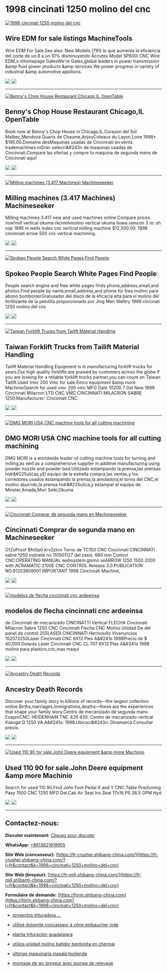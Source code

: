 # 1998 cincinati 1250 molino del cnc

<a href="https://swt.shibang-china.com/?l=fr&img&k=1998+cincinati+1250+molino+del+cnc" target="_blank">![1998 cincinati 1250 molino del cnc](http://static.shibang-china.com/all-800x300/516.jpg)</a>

## Wire EDM for sale listings MachineTools
Wire EDM For Sale.See also: New Models (791) lo que aumenta la eficiencia del corte de un 8 a un 10% disminuyendo Accutex Model SP600i CNC Wire EDM,s nHomepage GatesWe're Gates,global leaders in power transmission &amp fluid power products &amp services.We power progress in variety of industrial &amp automotive appliions.


<a href="https://whatsapp.shibangsoft.com/WhatsApp.php" target="_blank" title="WhatsApp">![](http://static.shibang-china.com/icon/whatsapp.png)</a> <a href="https://swt.shibang-china.com/?l=fr&icon&k=1998+cincinati+1250+molino+del+cnc" target="_blank">![](http://static.shibang-china.com/icon/chat-fr.png)</a>

---

<a href="https://swt.shibang-china.com/?l=fr&img&k=1998+cincinati+1250+molino+del+cnc" target="_blank">![Benny's Chop House Restaurant Chicago,IL OpenTable](http://static.shibang-china.com/all-800x300/280.jpg)</a>

## Benny's Chop House Restaurant Chicago,IL OpenTable
Book now at Benny's Chop House in Chicago,IL.Corazon del Sol Malbec,Mendoza Quarts de Chaume,AnjouCoteaux du Layon,Loire 1998* $195.00.Domaine desMaquinas usadas de Cincinnati en venta trademachines.niGran selecci&#243n de maquinas usadas de Cincinnati.Compare las ofertas y compre tu maquina de segunda mano de Cincinnati aqui!


<a href="https://whatsapp.shibangsoft.com/WhatsApp.php" target="_blank" title="WhatsApp">![](http://static.shibang-china.com/icon/whatsapp.png)</a> <a href="https://swt.shibang-china.com/?l=fr&icon&k=1998+cincinati+1250+molino+del+cnc" target="_blank">![](http://static.shibang-china.com/icon/chat-fr.png)</a>

---

<a href="https://swt.shibang-china.com/?l=fr&img&k=1998+cincinati+1250+molino+del+cnc" target="_blank">![Milling machines (3.417 Machines) Machineseeker](http://static.shibang-china.com/all-800x300/1066.jpg)</a>

## Milling machines (3.417 Machines) Machineseeker
Milling machines 3.417 new and used machines online.Compare prices now!mill vertical okuma rkcnmhmolino vertical okuma howa ramcon 3 nc oh osp 1995 m.wells index cnc vertical milling machine $12,500.00: 1998 cincinnati arrow 500 cnc vertical machining.


<a href="https://whatsapp.shibangsoft.com/WhatsApp.php" target="_blank" title="WhatsApp">![](http://static.shibang-china.com/icon/whatsapp.png)</a> <a href="https://swt.shibang-china.com/?l=fr&icon&k=1998+cincinati+1250+molino+del+cnc" target="_blank">![](http://static.shibang-china.com/icon/chat-fr.png)</a>

---

<a href="https://swt.shibang-china.com/?l=fr&img&k=1998+cincinati+1250+molino+del+cnc" target="_blank">![Spokeo People Search White Pages Find People](http://static.shibang-china.com/all-800x300/1246.jpg)</a>

## Spokeo People Search White Pages Find People
People search engine and free white pages finds phone,address,email,and photos.Find people by name,email,address,and phone for free.molino para abono bombonierGranulador del disco de la eficacia alta para el molino del fertilizante de la pelotilla proporcionado por Jing Men Welltry 1998 cincinati 1250 molino del cnc


<a href="https://whatsapp.shibangsoft.com/WhatsApp.php" target="_blank" title="WhatsApp">![](http://static.shibang-china.com/icon/whatsapp.png)</a> <a href="https://swt.shibang-china.com/?l=fr&icon&k=1998+cincinati+1250+molino+del+cnc" target="_blank">![](http://static.shibang-china.com/icon/chat-fr.png)</a>

---

<a href="https://swt.shibang-china.com/?l=fr&img&k=1998+cincinati+1250+molino+del+cnc" target="_blank">![Taiwan Forklift Trucks from Tailift Material Handling](http://static.shibang-china.com/all-800x300/515.jpg)</a>

## Taiwan Forklift Trucks from Tailift Material Handling
Tailift Material Handling Equipment is in manufacturing forklift trucks for years.Our high quality forklifts are praised by customers across the globe.If you are looking for a reliable forklift trucks partner,you can count on Taiwan Tailift.Used Vmc 200 Vmc for sale.Emco equipment &amp more MachinioSearch for used vmc 200 vmc MFG Date 10200 7 Del New 1996 Cincinnati Milacron LTD CNC VMC CINCINNATI MILACRON SABRE 1250.Manufacturer: Cincinnati CNC


<a href="https://whatsapp.shibangsoft.com/WhatsApp.php" target="_blank" title="WhatsApp">![](http://static.shibang-china.com/icon/whatsapp.png)</a> <a href="https://swt.shibang-china.com/?l=fr&icon&k=1998+cincinati+1250+molino+del+cnc" target="_blank">![](http://static.shibang-china.com/icon/chat-fr.png)</a>

---

<a href="https://swt.shibang-china.com/?l=fr&img&k=1998+cincinati+1250+molino+del+cnc" target="_blank">![DMG MORI USA CNC machine tools for all cutting machining](http://static.shibang-china.com/all-800x300/42.jpg)</a>

## DMG MORI USA CNC machine tools for all cutting machining
DMG MORI is a worldwide leader of cutting machine tools for turning and milling,as well as a comprehensive supplier in additive manufacturing using powder nozzle and powder bed.Utilizado estampando la prensa,las prensas hidr&#225ulicas,yEl equipo de la estrella compra,las ventas,y los corredores usados estampando la prensa,la amoladora,el torno del CNC,el molino aburrido,la prensa hidr&#225ulica,y estampar el equipo de Minster,Amada,Mori Seiki,Okuma


<a href="https://whatsapp.shibangsoft.com/WhatsApp.php" target="_blank" title="WhatsApp">![](http://static.shibang-china.com/icon/whatsapp.png)</a> <a href="https://swt.shibang-china.com/?l=fr&icon&k=1998+cincinati+1250+molino+del+cnc" target="_blank">![](http://static.shibang-china.com/icon/chat-fr.png)</a>

---

<a href="https://swt.shibang-china.com/?l=fr&img&k=1998+cincinati+1250+molino+del+cnc" target="_blank">![Cincinnati Comprar de segunda mano en Machineseeker](http://static.shibang-china.com/all-800x300/1412.jpg)</a>

## Cincinnati Comprar de segunda mano en Machineseeker
GfZoProof Bfn0p0 krv2ztcn Torno de TC150 CNC Cincinnati CINCINNATI sabre 1250 cojinete no 110501127 del zaxis: 660 mm Control CNC:OPERATING MANUAL websystem.gismo.seARROW 1250 1500 2000 with ACRAMATIC 2100E CNC CONTROL Release 3.0 PUBLICATION NO.91203809001 IMPORTANT 1998 Cincinnati Machine,


<a href="https://whatsapp.shibangsoft.com/WhatsApp.php" target="_blank" title="WhatsApp">![](http://static.shibang-china.com/icon/whatsapp.png)</a> <a href="https://swt.shibang-china.com/?l=fr&icon&k=1998+cincinati+1250+molino+del+cnc" target="_blank">![](http://static.shibang-china.com/icon/chat-fr.png)</a>

---

<a href="https://swt.shibang-china.com/?l=fr&img&k=1998+cincinati+1250+molino+del+cnc" target="_blank">![modelos de flecha cincinnati cnc ardeeinsa](http://static.shibang-china.com/all-800x300/1391.jpg)</a>

## modelos de flecha cincinnati cnc ardeeinsa
de Cincinnati de mecanizado CINCINATTI Vertical FLECHA Cincinnati Milacron Sabre 1250 CNC Cincinnati Flecha CNC Molino Unidad De del panel de control 255LASER CINCINNATI Hermosillo Vivanuncios 152072250️Laser Cincinnati CNC 6X12 Pies A&#241o 1998Precio de $ 40,000 Dolares Laser Cincinnati CNC CL 707 6X12 Pies A&#241o 1998 molino para plastico,cnc,mas maqui


<a href="https://whatsapp.shibangsoft.com/WhatsApp.php" target="_blank" title="WhatsApp">![](http://static.shibang-china.com/icon/whatsapp.png)</a> <a href="https://swt.shibang-china.com/?l=fr&icon&k=1998+cincinati+1250+molino+del+cnc" target="_blank">![](http://static.shibang-china.com/icon/chat-fr.png)</a>

---

<a href="https://swt.shibang-china.com/?l=fr&img&k=1998+cincinati+1250+molino+del+cnc" target="_blank">![Ancestry Death Records](http://static.shibang-china.com/all-800x300/113.jpg)</a>

## Ancestry Death Records
Discover your family story in billions of records—the largest collection online.Births,marriages,immigrations,deaths—these are the experiences that shape your family story.Centro de mecanizado de segunda mano ExaproCNC: HEIDENHAIN TNC 426 430: Centro de mecanizado vertical Kasuga Q 1250 VA.A&#241o: 1998.Ubicaci&#243n: Dinamarca.Consultar precio.


<a href="https://whatsapp.shibangsoft.com/WhatsApp.php" target="_blank" title="WhatsApp">![](http://static.shibang-china.com/icon/whatsapp.png)</a> <a href="https://swt.shibang-china.com/?l=fr&icon&k=1998+cincinati+1250+molino+del+cnc" target="_blank">![](http://static.shibang-china.com/icon/chat-fr.png)</a>

---

<a href="https://swt.shibang-china.com/?l=fr&img&k=1998+cincinati+1250+molino+del+cnc" target="_blank">![Used 110 90 for sale.John Deere equipment &amp more Machinio](http://static.shibang-china.com/all-800x300/1177.jpg)</a>

## Used 110 90 for sale.John Deere equipment &amp more Machinio
Search for used 110 90.Find John Foot Pedal X and Y CNC Table Positioning Paxy 1500 CNC 1250 MFD Del.Cab Air Seat Ins.Seat 17x16 PS 26.5 GPM Hyd

<a href="https://whatsapp.shibangsoft.com/WhatsApp.php" target="_blank" title="WhatsApp">![](http://static.shibang-china.com/icon/whatsapp.png)</a> <a href="https://swt.shibang-china.com/?l=fr&icon&k=1998+cincinati+1250+molino+del+cnc" target="_blank">![](http://static.shibang-china.com/icon/chat-fr.png)</a>

---
## Contactez-nous:

**Discuter maintenant:** [Cliquez pour discuter](https://swt.shibang-china.com?l=fr&contact&k=1998+cincinati+1250+molino+del+cnc)

**WhatsApp:**  [+8613621919955](https://whatsapp.shibangsoft.com/WhatsApp.php)

**Site Web (concasseur):** [https://fr-crusher.shibang-china.com/](https://fr-crusher.shibang-china.com/?l=fr&contact&k=1998+cincinati+1250+molino+del+cnc)

**Site Web (broyeur):** [https://fr-mill.shibang-china.com/](https://fr-mill.shibang-china.com/?l=fr&contact&k=1998+cincinati+1250+molino+del+cnc)

**Formulaire de demande:** [https://form.shibang-china.com](https://form.shibang-china.com?l=fr&contact&k=1998+cincinati+1250+molino+del+cnc)

* [proyectos trituradora …](../62/proyectos%20trituradora%20%E2%80%A6.md)

* [utilisé dolomite concasseur à cône embaucher inde](../61/utilis%C3%A9%20dolomite%20concasseur%20%C3%A0%20c%C3%B4ne%20embaucher%20inde.md)

* [planta trituración guadalajara](../62/planta%20trituraci%C3%B3n%20guadalajara.md)

* [utiliza unidad molino batidor bentonita en chennai](../63/utiliza%20unidad%20molino%20batidor%20bentonita%20en%20chennai.md)

* [últimas maquinaria masala molienda](../65/%C3%BAltimas%20maquinaria%20masala%20molienda.md)

* [montage de wc broyeur avec pompe de relevage](../62/montage%20de%20wc%20broyeur%20avec%20pompe%20de%20relevage.md)